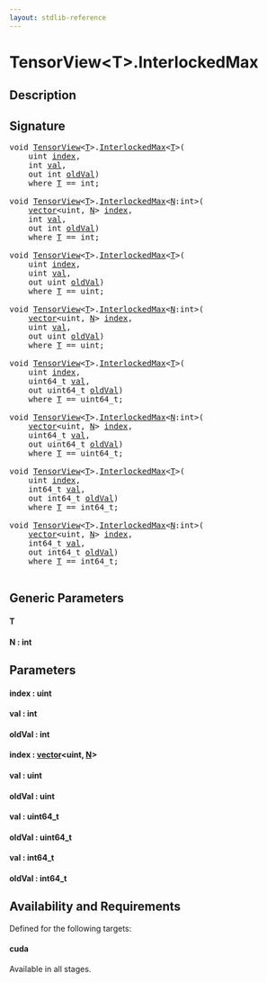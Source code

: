 ```yaml
---
layout: stdlib-reference
---
```


# TensorView\<T\>\.InterlockedMax

## Description





## Signature 

<pre>
<span class="code_keyword">void</span> <a href="../types/tensorview-06/index.html" class="code_type">TensorView</a>&lt;<a href="interlockedmax-0b.html#typeparam-T" class="code_type">T</a>&gt;.<a href="interlockedmax-0b.html">InterlockedMax</a>&lt;<a href="interlockedmax-0b.html#typeparam-T" class="code_type">T</a>&gt;(
    <span class="code_keyword">uint</span> <a href="interlockedmax-0b.html#decl-index" class="code_param">index</a>,
    <span class="code_keyword">int</span> <a href="interlockedmax-0b.html#decl-val" class="code_param">val</a>,
    <span class="code_keyword">out</span> <span class="code_keyword">int</span> <a href="interlockedmax-0b.html#decl-oldVal" class="code_param">oldVal</a>)
    <span class='code_keyword'>where</span> <a href="interlockedmax-0b.html#typeparam-T" class="code_type">T</a> == <span class="code_keyword">int</span>;

<span class="code_keyword">void</span> <a href="../types/tensorview-06/index.html" class="code_type">TensorView</a>&lt;<a href="interlockedmax-0b.html#typeparam-T" class="code_type">T</a>&gt;.<a href="interlockedmax-0b.html">InterlockedMax</a>&lt;<a href="interlockedmax-0b.html#decl-N" class="code_var">N</a>:<span class="code_keyword">int</span>&gt;(
    <a href="../types/vector/index.html" class="code_type">vector</a>&lt;<span class="code_keyword">uint</span>, <a href="interlockedmax-0b.html#decl-N" class="code_var">N</a>&gt; <a href="interlockedmax-0b.html#decl-index" class="code_param">index</a>,
    <span class="code_keyword">int</span> <a href="interlockedmax-0b.html#decl-val" class="code_param">val</a>,
    <span class="code_keyword">out</span> <span class="code_keyword">int</span> <a href="interlockedmax-0b.html#decl-oldVal" class="code_param">oldVal</a>)
    <span class='code_keyword'>where</span> <a href="interlockedmax-0b.html#typeparam-T" class="code_type">T</a> == <span class="code_keyword">int</span>;

<span class="code_keyword">void</span> <a href="../types/tensorview-06/index.html" class="code_type">TensorView</a>&lt;<a href="interlockedmax-0b.html#typeparam-T" class="code_type">T</a>&gt;.<a href="interlockedmax-0b.html">InterlockedMax</a>&lt;<a href="interlockedmax-0b.html#typeparam-T" class="code_type">T</a>&gt;(
    <span class="code_keyword">uint</span> <a href="interlockedmax-0b.html#decl-index" class="code_param">index</a>,
    <span class="code_keyword">uint</span> <a href="interlockedmax-0b.html#decl-val" class="code_param">val</a>,
    <span class="code_keyword">out</span> <span class="code_keyword">uint</span> <a href="interlockedmax-0b.html#decl-oldVal" class="code_param">oldVal</a>)
    <span class='code_keyword'>where</span> <a href="interlockedmax-0b.html#typeparam-T" class="code_type">T</a> == <span class="code_keyword">uint</span>;

<span class="code_keyword">void</span> <a href="../types/tensorview-06/index.html" class="code_type">TensorView</a>&lt;<a href="interlockedmax-0b.html#typeparam-T" class="code_type">T</a>&gt;.<a href="interlockedmax-0b.html">InterlockedMax</a>&lt;<a href="interlockedmax-0b.html#decl-N" class="code_var">N</a>:<span class="code_keyword">int</span>&gt;(
    <a href="../types/vector/index.html" class="code_type">vector</a>&lt;<span class="code_keyword">uint</span>, <a href="interlockedmax-0b.html#decl-N" class="code_var">N</a>&gt; <a href="interlockedmax-0b.html#decl-index" class="code_param">index</a>,
    <span class="code_keyword">uint</span> <a href="interlockedmax-0b.html#decl-val" class="code_param">val</a>,
    <span class="code_keyword">out</span> <span class="code_keyword">uint</span> <a href="interlockedmax-0b.html#decl-oldVal" class="code_param">oldVal</a>)
    <span class='code_keyword'>where</span> <a href="interlockedmax-0b.html#typeparam-T" class="code_type">T</a> == <span class="code_keyword">uint</span>;

<span class="code_keyword">void</span> <a href="../types/tensorview-06/index.html" class="code_type">TensorView</a>&lt;<a href="interlockedmax-0b.html#typeparam-T" class="code_type">T</a>&gt;.<a href="interlockedmax-0b.html">InterlockedMax</a>&lt;<a href="interlockedmax-0b.html#typeparam-T" class="code_type">T</a>&gt;(
    <span class="code_keyword">uint</span> <a href="interlockedmax-0b.html#decl-index" class="code_param">index</a>,
    uint64_t <a href="interlockedmax-0b.html#decl-val" class="code_param">val</a>,
    <span class="code_keyword">out</span> uint64_t <a href="interlockedmax-0b.html#decl-oldVal" class="code_param">oldVal</a>)
    <span class='code_keyword'>where</span> <a href="interlockedmax-0b.html#typeparam-T" class="code_type">T</a> == uint64_t;

<span class="code_keyword">void</span> <a href="../types/tensorview-06/index.html" class="code_type">TensorView</a>&lt;<a href="interlockedmax-0b.html#typeparam-T" class="code_type">T</a>&gt;.<a href="interlockedmax-0b.html">InterlockedMax</a>&lt;<a href="interlockedmax-0b.html#decl-N" class="code_var">N</a>:<span class="code_keyword">int</span>&gt;(
    <a href="../types/vector/index.html" class="code_type">vector</a>&lt;<span class="code_keyword">uint</span>, <a href="interlockedmax-0b.html#decl-N" class="code_var">N</a>&gt; <a href="interlockedmax-0b.html#decl-index" class="code_param">index</a>,
    uint64_t <a href="interlockedmax-0b.html#decl-val" class="code_param">val</a>,
    <span class="code_keyword">out</span> uint64_t <a href="interlockedmax-0b.html#decl-oldVal" class="code_param">oldVal</a>)
    <span class='code_keyword'>where</span> <a href="interlockedmax-0b.html#typeparam-T" class="code_type">T</a> == uint64_t;

<span class="code_keyword">void</span> <a href="../types/tensorview-06/index.html" class="code_type">TensorView</a>&lt;<a href="interlockedmax-0b.html#typeparam-T" class="code_type">T</a>&gt;.<a href="interlockedmax-0b.html">InterlockedMax</a>&lt;<a href="interlockedmax-0b.html#typeparam-T" class="code_type">T</a>&gt;(
    <span class="code_keyword">uint</span> <a href="interlockedmax-0b.html#decl-index" class="code_param">index</a>,
    int64_t <a href="interlockedmax-0b.html#decl-val" class="code_param">val</a>,
    <span class="code_keyword">out</span> int64_t <a href="interlockedmax-0b.html#decl-oldVal" class="code_param">oldVal</a>)
    <span class='code_keyword'>where</span> <a href="interlockedmax-0b.html#typeparam-T" class="code_type">T</a> == int64_t;

<span class="code_keyword">void</span> <a href="../types/tensorview-06/index.html" class="code_type">TensorView</a>&lt;<a href="interlockedmax-0b.html#typeparam-T" class="code_type">T</a>&gt;.<a href="interlockedmax-0b.html">InterlockedMax</a>&lt;<a href="interlockedmax-0b.html#decl-N" class="code_var">N</a>:<span class="code_keyword">int</span>&gt;(
    <a href="../types/vector/index.html" class="code_type">vector</a>&lt;<span class="code_keyword">uint</span>, <a href="interlockedmax-0b.html#decl-N" class="code_var">N</a>&gt; <a href="interlockedmax-0b.html#decl-index" class="code_param">index</a>,
    int64_t <a href="interlockedmax-0b.html#decl-val" class="code_param">val</a>,
    <span class="code_keyword">out</span> int64_t <a href="interlockedmax-0b.html#decl-oldVal" class="code_param">oldVal</a>)
    <span class='code_keyword'>where</span> <a href="interlockedmax-0b.html#typeparam-T" class="code_type">T</a> == int64_t;

</pre>

## Generic Parameters

####  <a id="typeparam-T"></a>T
####  <a id="decl-N"></a>N  : int

## Parameters

####  <a id="decl-index"></a>index  : uint
####  <a id="decl-val"></a>val  : int
####  <a id="decl-oldVal"></a>oldVal  : int
####  <a id="decl-index"></a>index  : [vector](../types/vector/index.html)\<uint, [N](../types/vector/index.html#decl-N)\>
####  <a id="decl-val"></a>val  : uint
####  <a id="decl-oldVal"></a>oldVal  : uint
####  <a id="decl-val"></a>val  : uint64\_t
####  <a id="decl-oldVal"></a>oldVal  : uint64\_t
####  <a id="decl-val"></a>val  : int64\_t
####  <a id="decl-oldVal"></a>oldVal  : int64\_t

## Availability and Requirements

Defined for the following targets:

#### cuda
Available in all stages.




